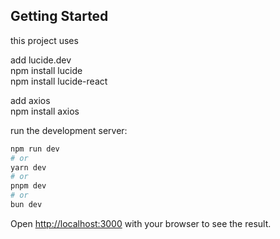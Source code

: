 ## Getting Started
this project uses

add lucide.dev  
npm install lucide  
npm install lucide-react

add axios  
npm install axios

run the development server:

```bash
npm run dev
# or
yarn dev
# or
pnpm dev
# or
bun dev
```

Open [http://localhost:3000](http://localhost:3000) with your browser to see the result.